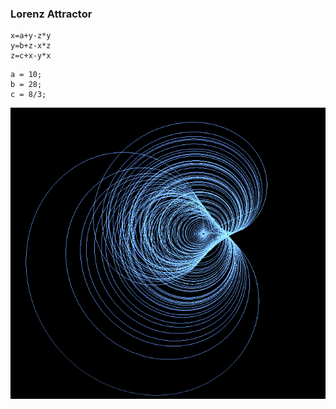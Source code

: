 ### Lorenz Attractor
```JS
x=a+y-z*y
y=b+z-x*z
z=c+x-y*x
```

```JS
a = 10; 
b = 28; 
c = 8/3; 
```

![samplegif](sample.gif)
